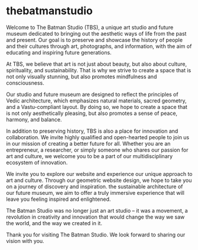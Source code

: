 # thebatmanstudio

Welcome to The Batman Studio (TBS), a unique art studio and future museum dedicated to bringing out the aesthetic ways of life from the past and present. Our goal is to preserve and showcase the history of people and their cultures through art, photographs, and information, with the aim of educating and inspiring future generations.

At TBS, we believe that art is not just about beauty, but also about culture, spirituality, and sustainability. That is why we strive to create a space that is not only visually stunning, but also promotes mindfulness and consciousness.

Our studio and future museum are designed to reflect the principles of Vedic architecture, which emphasizes natural materials, sacred geometry, and a Vastu-compliant layout. By doing so, we hope to create a space that is not only aesthetically pleasing, but also promotes a sense of peace, harmony, and balance.

In addition to preserving history, TBS is also a place for innovation and collaboration. We invite highly qualified and open-hearted people to join us in our mission of creating a better future for all. Whether you are an entrepreneur, a researcher, or simply someone who shares our passion for art and culture, we welcome you to be a part of our multidisciplinary ecosystem of innovation.

We invite you to explore our website and experience our unique approach to art and culture. Through our geometric website design, we hope to take you on a journey of discovery and inspiration. the sustainable architecture of our future museum, we aim to offer a truly immersive experience that will leave you feeling inspired and enlightened.

The Batman Studio was no longer just an art studio – it was a movement, a revolution in creativity and innovation that would change the way we saw the world, and the way we created in it.

Thank you for visiting The Batman Studio. We look forward to sharing our vision with you.
